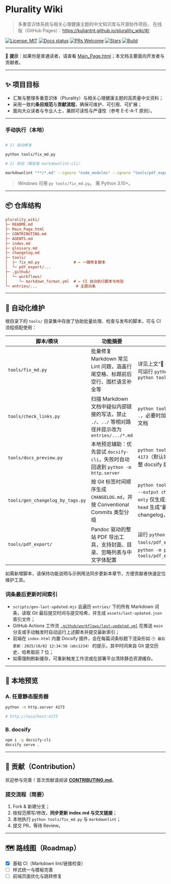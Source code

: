 # Plurality Wiki

> 多重意识体系统与相关心理健康主题的中文知识库与开源协作项目。
> 在线版（GitHub Pages）：<https://kuliantnt.github.io/plurality_wiki/#/>

[![License: MIT](https://img.shields.io/badge/License-MIT-green.svg)](LICENSE)
[![Docs status](https://img.shields.io/badge/docs-online-brightgreen.svg)](https://kuliantnt.github.io/plurality_wiki/#/)
[![PRs Welcome](https://img.shields.io/badge/PRs-welcome-blue.svg)](CONTRIBUTING.md)
[![Stars](https://img.shields.io/github/stars/kuliantnt/plurality_wiki?style=social)](https://github.com/kuliantnt/plurality_wiki/stargazers)
[![Build](https://github.com/kuliantnt/plurality_wiki/actions/workflows/ci.yml/badge.svg)](https://github.com/kuliantnt/plurality_wiki/actions)

---

📖 **提示**：如果你是普通读者，请查看 [Main_Page.html](./Main_Page.html)；本文档主要面向开发者与贡献者。

---

## ✨ 项目目标

- 汇聚与整理多重意识体（Plurality）与相关心理健康主题的高质量中文资料；
- 采用一致的**条目规范**与**贡献流程**，确保可维护、可引用、可扩展；
- 面向大众读者与专业人士，兼顾可读性与严谨性（参考 E-E-A-T 原则）。

---

### 手动执行（本地）

```bash

# 1) 自动修复

python tools/fix_md.py

# 2) 校验（需安装 markdownlint-cli）

markdownlint "**/*.md" --ignore "node_modules" --ignore "tools/pdf_export/vendor"
```

> Windows 可用 `py tools/fix_md.py`。
> 需 Python 3.10+。

---

## 📦 仓库结构

```ini
plurality_wiki/
├─ README.md
├─ Main_Page.html
├─ CONTRIBUTING.md
├─ AGENTS.md
├─ index.md
├─ glossary.md
├─ changelog.md
├─ tools/
│  ├─ fix_md.py               # ← 一键修复脚本
│  └─ pdf_export/...
├─ .github/
│  └─ workflows/
│     └─ markdown_format.yml  # ← CI 自动执行脚本与校验
└─ entries/...                 # 主题词条
```

---

## 🤖 自动化维护

根目录下的 `tools/` 目录集中存放了协助批量处理、检查与发布的脚本，可与 CI 流程搭配使用：

| 脚本/模块 | 功能摘要 | 常用用法 |
| --- | --- | --- |
| `tools/fix_md.py` | 批量修复 Markdown 常见 Lint 问题，涵盖行尾空格、标题前后空行、围栏语言补全等 | 详见上文“🧰 一键修复 Markdown”章节，可运行 `python tools/fix_md.py` 或 `python tools/fix_md.py --dry-run` |
| `tools/check_links.py` | 扫描 Markdown 文档中疑似内部链接的写法，禁止 `./`、`../` 等相对路径并提示改为 `entries/.../*.md` | `python tools/check_links.py --root .`，必要时加 `--whitelist` 允许额外根目录文档 |
| `tools/docs_preview.py` | 本地预览辅助：优先尝试 `docsify-cli`，失败时自动回退到 `python -m http.server` | `python tools/docs_preview.py --port 4173`（默认端口 4173，可通过 `--wait` 调整 docsify 启动检测） |
| `tools/gen_changelog_by_tags.py` | 按 Git 标签时间顺序生成 `CHANGELOG.md`，并按 Conventional Commits 类型分组 | `python tools/gen_changelog_by_tags.py --output changelog.md`，或加 `--latest-only` 仅生成最近区间，或加  `--latest-to-head` 生成“最新标签..HEAD”简化版 changelog，便于手工编辑 |
| `tools/pdf_export/` | Pandoc 驱动的整站 PDF 导出工具，支持封面、目录、忽略列表与中文字体配置 | 运行 `python tools/pdf_export/export_to_pdf.py` 或 `python -m pdf_export`，更多参数见 `tools/pdf_export/README_pdf_output.md` |

如需新增脚本，请保持功能说明与示例用法同步更新本章节，方便贡献者快速定位维护工具。

### 词条最后更新时间索引

- `scripts/gen-last-updated.mjs` 会遍历 `entries/` 下的所有 Markdown 词条，读取 Git 最后提交时间与提交哈希，并生成 `assets/last-updated.json` 索引文件；
- GitHub Actions 工作流 [`.github/workflows/last-updated.yml`](.github/workflows/last-updated.yml) 在推送 `main` 分支或手动触发时自动运行上述脚本并提交最新索引；
- 前端在 `index.html` 内置 Docsify 插件，会在每篇词条标题下渲染形如 `🕒 最后更新：2025/10/02 12:34:56（abc1234）` 的提示，其中时间来自 Git 提交历史、哈希取前 7 位；
- 如需强制刷新缓存，可重新触发工作流或在部署平台清除静态资源缓存。

---

## 🚀 本地预览

### A. 任意静态服务器

```bash
python -m http.server 4173

# http://localhost:4173

```

### B. docsify

```bash
npm i -g docsify-cli
docsify serve .
```

---

## 🧭 贡献（Contribution）

欢迎参与完善！首次贡献请阅读 **[CONTRIBUTING.md](./CONTRIBUTING.md)**。

### 提交流程（简要）

1. Fork & 新建分支；
2. 按规范撰写/修改，**同步更新 index.md 与交叉链接**；
3. 本地执行 `python tools/fix_md.py` 与 `markdownlint`；
4. 提交 PR，等待 Review。

---

## 🗺️ 路线图（Roadmap）

- [x] 基础 CI（Markdown lint/链接检查）
- [ ] 样式统一与模板完善
- [ ] 前端页面优化与跳转修复
